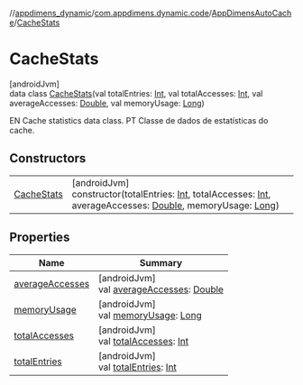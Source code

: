 //[appdimens_dynamic](../../../../README.md)/[com.appdimens.dynamic.code](../../README.md)/[AppDimensAutoCache](../README.md)/[CacheStats](README.md)

# CacheStats

[androidJvm]\
data class [CacheStats](README.md)(val totalEntries: [Int](https://kotlinlang.org/api/core/kotlin-stdlib/kotlin/-int/index.html), val totalAccesses: [Int](https://kotlinlang.org/api/core/kotlin-stdlib/kotlin/-int/index.html), val averageAccesses: [Double](https://kotlinlang.org/api/core/kotlin-stdlib/kotlin/-double/index.html), val memoryUsage: [Long](https://kotlinlang.org/api/core/kotlin-stdlib/kotlin/-long/index.html))

EN Cache statistics data class. PT Classe de dados de estatísticas do cache.

## Constructors

| | |
|---|---|
| [CacheStats](-cache-stats.md) | [androidJvm]<br>constructor(totalEntries: [Int](https://kotlinlang.org/api/core/kotlin-stdlib/kotlin/-int/index.html), totalAccesses: [Int](https://kotlinlang.org/api/core/kotlin-stdlib/kotlin/-int/index.html), averageAccesses: [Double](https://kotlinlang.org/api/core/kotlin-stdlib/kotlin/-double/index.html), memoryUsage: [Long](https://kotlinlang.org/api/core/kotlin-stdlib/kotlin/-long/index.html)) |

## Properties

| Name | Summary |
|---|---|
| [averageAccesses](average-accesses.md) | [androidJvm]<br>val [averageAccesses](average-accesses.md): [Double](https://kotlinlang.org/api/core/kotlin-stdlib/kotlin/-double/index.html) |
| [memoryUsage](memory-usage.md) | [androidJvm]<br>val [memoryUsage](memory-usage.md): [Long](https://kotlinlang.org/api/core/kotlin-stdlib/kotlin/-long/index.html) |
| [totalAccesses](total-accesses.md) | [androidJvm]<br>val [totalAccesses](total-accesses.md): [Int](https://kotlinlang.org/api/core/kotlin-stdlib/kotlin/-int/index.html) |
| [totalEntries](total-entries.md) | [androidJvm]<br>val [totalEntries](total-entries.md): [Int](https://kotlinlang.org/api/core/kotlin-stdlib/kotlin/-int/index.html) |